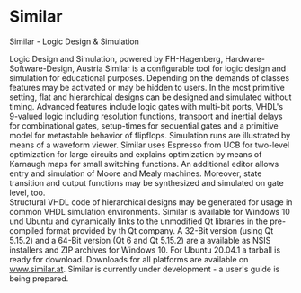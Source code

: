 # Similar
Similar - Logic Design &amp; Simulation

Logic Design and Simulation, powered by FH-Hagenberg, Hardware-Software-Design, Austria
Similar is a configurable tool for logic design and simulation for educational purposes. Depending on the demands of classes features may be activated or may be hidden to users. In the most primitive setting, flat and hierarchical designs can be designed and simulated without timing. Advanced features include logic gates with multi-bit ports, VHDL's 9-valued logic including resolution functions, transport and inertial delays for combinational gates, setup-times for sequential gates and a primitive model for metastable behavior of flipflops. Simulation runs are illustrated by means of a waveform viewer.
Similar uses Espresso from UCB for two-level optimization for large circuits and explains optimization by means of Karnaugh maps for small switching functions. An additional editor allows entry and simulation of Moore and Mealy machines. Moreover, state transition and output functions may be synthesized and simulated on gate level, too.<br>
Structural VHDL code of hierarchical designs may be generated for usage in common VHDL simulation environments.
Similar is available for Windows 10 und Ubuntu and dynamically links to the unmodified Qt libraries in the pre-compiled format provided by th Qt company. A 32-Bit version (using Qt 5.15.2) and a 64-Bit version (Qt 6 and Qt 5.15.2) are a available as NSIS installers and ZIP archives for Windows 10. For Ubuntu 20.04.1 a tarball is ready for download. Downloads for all platforms are available on www.similar.at.
Similar is currently under development - a user's guide is being prepared.

